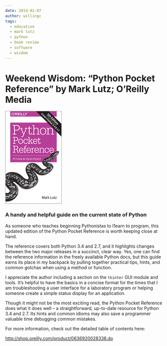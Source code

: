 ```yaml
---
date: 2014-02-07
author: willingc
tags:
  - education
  - mark lutz
  - python
  - book review
  - software
  - wisdom
---
```


# Weekend Wisdom: “Python Pocket Reference” by Mark Lutz; O’Reilly Media

![Python Pocket Reference](../../assets/images/2014/02/cat1.gif)

### A handy and helpful guide on the current state of Python

As someone who teaches beginning Pythonistas to l1earn to program, this updated
edition of the Python Pocket Reference is worth keeping close at hand.
<!-- more -->
The reference covers both Python 3.4 and 2.7, and it highlights changes between
the two major releases in a succinct, clear way. Yes, one can find the reference
information in the freely available Python docs, but this guide earns its place
in my backpack by pulling together practical tips, hints, and common gotchas
when using a method or function.

I appreciate the author including a section on the `tkinter` GUI module and tools.
It’s helpful to have the basics in a concise format for the times that I am
troubleshooting a user interface for a laboratory program or helping someone
create a simple status display for an application.

Though it might not be the most exciting read, the Python Pocket Reference does
what it does well – a straightforward, up-to-date resource for Python 3.4 and
2.7. Its hints and common idioms may also save a programmer valuable time
debugging common mistakes.

For more information, check out the detailed table of contents here:

<http://shop.oreilly.com/product/0636920028338.do>
